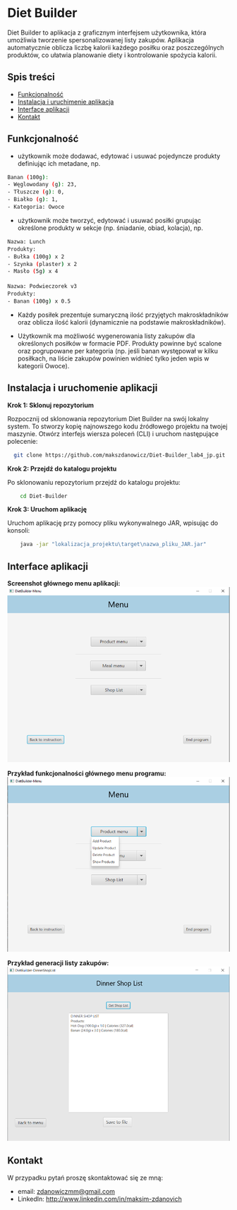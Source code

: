 
#  Diet Builder
Diet Builder to aplikacja z graficznym interfejsem użytkownika, która umożliwia tworzenie spersonalizowanej listy zakupów. Aplikacja automatycznie oblicza liczbę kalorii każdego posiłku oraz poszczególnych produktów, co ułatwia planowanie diety i kontrolowanie spożycia kalorii. 





## Spis treści

 - [Funkcjonalność](#funkcjonalość)
 - [Instalacja i uruchimenie aplikacja](#instalacja)
 - [Interface aplikacji](#interface)
 - [Kontakt](#kontakt)


## Funkcjonalność
- użytkownik może dodawać, edytować i usuwać pojedyncze produkty definiując ich metadane, np.
```bash
Banan (100g):
- Węglowodany (g): 23,
- Tłuszcze (g): 0,
- Białko (g): 1,
- Kategoria: Owoce

```
- użytkownik może tworzyć, edytować i usuwać posiłki grupując określone produkty w sekcje (np. śniadanie, obiad, kolacja), np.
```bash
Nazwa: Lunch
Produkty:
- Bułka (100g) x 2
- Szynka (plaster) x 2
- Masło (5g) x 4

Nazwa: Podwieczorek v3
Produkty:
- Banan (100g) x 0.5

```
- Każdy posiłek prezentuje sumaryczną ilość przyjętych makroskładników oraz oblicza ilość kalorii (dynamicznie na podstawie makroskładników).

- Użytkownik ma możliwość wygenerowania listy zakupów dla określonych posiłków w formacie PDF. Produkty powinne być scalone oraz pogrupowane per kategoria (np. jeśli banan występował w kilku posiłkach, na liście zakupów powinien widnieć tylko jeden wpis w kategorii Owoce). 


## Instalacja i uruchomenie aplikacji

**Krok 1: Sklonuj repozytorium**
    
Rozpocznij od sklonowania repozytorium Diet Builder na swój lokalny system. To stworzy kopię najnowszego kodu źródłowego projektu na twojej maszynie. Otwórz interfejs wiersza poleceń (CLI) i uruchom następujące polecenie:

```bash
  git clone https://github.com/makszdanowicz/Diet-Builder_lab4_jp.git
```
**Krok 2: Przejdź do katalogu projektu**

Po sklonowaniu repozytorium przejdź do katalogu projektu:

```bash
    cd Diet-Builder
```
**Krok 3: Uruchom aplikację**

Uruchom aplikację przy pomocy pliku wykonywalnego JAR, wpisując do konsoli:
```bash
    java -jar "lokalizacja_projektu\target\nazwa_pliku_JAR.jar"
```

## Interface aplikacji
**Screenshot głównego menu aplikacji:**
![App Screenshot](docs/menu_screenshoot.png)

**Przykład funkcjonalności głównego menu programu:**
![Function_Screenshot](docs/productmenu_function.png)

**Przykład generacji listy zakupów:**
![ShopList_Screenshot](docs/shoplist.png)


## Kontakt

W przypadku pytań proszę skontaktować się ze mną:

- email: zdanowiczmm@gmail.com
- LinkedIn: http://www.linkedin.com/in/maksim-zdanovich
